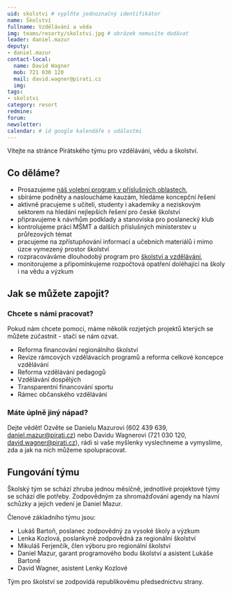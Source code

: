 ```yaml
---
uid: skolstvi # vyplňte jednoznačný identifikátor
name: Školství
fullname: Vzdělávání a věda 
img: teams/resorty/skolstvi.jpg # obrázek nemusíte dodávat
leader: daniel.mazur
deputy:
- daniel.mazur
contact-local:
  name: David Wagner
  mob: 721 030 120
  mail: david.wagner@pirati.cz
  img: 
tags:
- skolstvi
category: resort
redmine:
forum:
newsletter:
calendar: # id google kalendáře s událostmi
---
```


Vítejte na stránce Pirátského týmu pro vzdělávání, vědu a školství.

Co děláme?
----------

* Prosazujeme [náš volební program v příslušných oblastech](https://www.pirati.cz/program/psp2017/vzdelavani-a-veda/),
* sbíráme podněty a nasloucháme kauzám, hledáme koncepční řešení
* aktivně pracujeme s učiteli, studenty i akademiky a neziskovým sektorem na hledání  nejlepších řešení pro české školství
* připravujeme k návrhům podklady a stanoviska pro poslanecký klub
* kontrolujeme práci MŠMT a dalších příslušných ministerstev u průřezových témat
* pracujeme na zpřístupňování informací a učebních materiálů i mimo úzce vymezený prostor školství
* rozpracováváme dlouhodobý program pro [školství a vzdělávání](https://www.pirati.cz/program/dlouhodoby/vzdelani/),
* monitorujeme a připomínkujeme rozpočtová opatření doléhající na školy i na vědu a výzkum

Jak se můžete zapojit?
----------------------

### Chcete s námi pracovat?

Pokud nám chcete pomoci, máme několik rozjetých projektů kterých se můžete zúčastnit - stačí se nám ozvat.

* Reforma financování regionálního školství
* Revize rámcových vzdělávacích programů a reforma celkové koncepce vzdělávání
* Reforma vzdělávání pedagogů
* Vzdělávání dospělých
* Transparentní financování sportu
* Rámec občanského vzdělávání


### Máte úplně jiný nápad?

Dejte vědět! Ozvěte se Danielu Mazurovi (602 439 639, daniel.mazur@pirati.cz) nebo Davidu Wagnerovi (721 030 120, david.wagner@pirati.cz), rádi si vaše myšlenky vyslechneme a vymyslíme, zda a jak na nich můžeme spolupracovat.

Fungování týmu
--------------

Školský tým se schází zhruba jednou měsíčně, jednotlivé projektové týmy se schází dle potřeby. Zodpovědným za shromažďování agendy na hlavní schůzky a jejich vedení je Daniel Mazur.

Členové základního týmu jsou:

* Lukáš Bartoň, poslanec zodpovědný za vysoké školy a výzkum
* Lenka Kozlová, poslankyně zodpovědná za regionální školství
* Mikuláš Ferjenčík, člen výboru pro regionální školství
* Daniel Mazur, garant programového bodu školství a asistent Lukáše Bartoně
* David Wagner, asistent Lenky Kozlové

Tým pro školství se zodpovídá republikovému předsednictvu strany.
